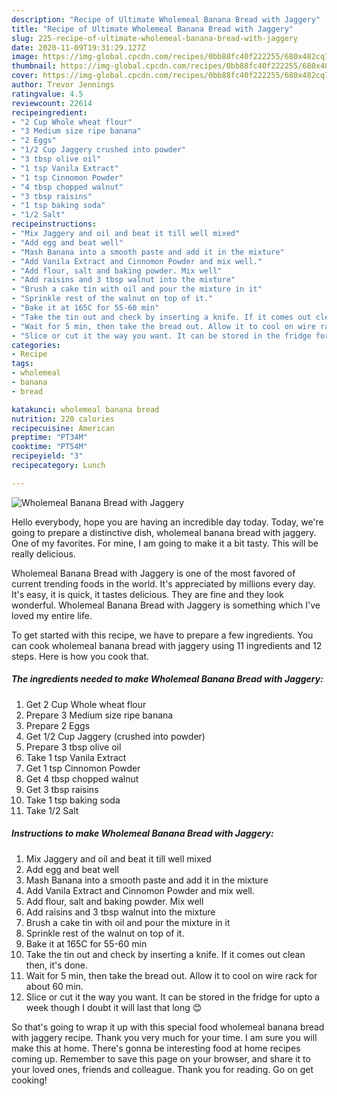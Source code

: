```yaml
---
description: "Recipe of Ultimate Wholemeal Banana Bread with Jaggery"
title: "Recipe of Ultimate Wholemeal Banana Bread with Jaggery"
slug: 225-recipe-of-ultimate-wholemeal-banana-bread-with-jaggery
date: 2020-11-09T19:31:29.127Z
image: https://img-global.cpcdn.com/recipes/0bb88fc40f222255/680x482cq70/wholemeal-banana-bread-with-jaggery-recipe-main-photo.jpg
thumbnail: https://img-global.cpcdn.com/recipes/0bb88fc40f222255/680x482cq70/wholemeal-banana-bread-with-jaggery-recipe-main-photo.jpg
cover: https://img-global.cpcdn.com/recipes/0bb88fc40f222255/680x482cq70/wholemeal-banana-bread-with-jaggery-recipe-main-photo.jpg
author: Trevor Jennings
ratingvalue: 4.5
reviewcount: 22614
recipeingredient:
- "2 Cup Whole wheat flour"
- "3 Medium size ripe banana"
- "2 Eggs"
- "1/2 Cup Jaggery crushed into powder"
- "3 tbsp olive oil"
- "1 tsp Vanila Extract"
- "1 tsp Cinnomon Powder"
- "4 tbsp chopped walnut"
- "3 tbsp raisins"
- "1 tsp baking soda"
- "1/2 Salt"
recipeinstructions:
- "Mix Jaggery and oil and beat it till well mixed"
- "Add egg and beat well"
- "Mash Banana into a smooth paste and add it in the mixture"
- "Add Vanila Extract and Cinnomon Powder and mix well."
- "Add flour, salt and baking powder. Mix well"
- "Add raisins and 3 tbsp walnut into the mixture"
- "Brush a cake tin with oil and pour the mixture in it"
- "Sprinkle rest of the walnut on top of it."
- "Bake it at 165C for 55-60 min"
- "Take the tin out and check by inserting a knife. If it comes out clean then, it&#39;s done."
- "Wait for 5 min, then take the bread out. Allow it to cool on wire rack for about 60 min."
- "Slice or cut it the way you want. It can be stored in the fridge for upto a week though I doubt it will last that long 😊"
categories:
- Recipe
tags:
- wholemeal
- banana
- bread

katakunci: wholemeal banana bread 
nutrition: 220 calories
recipecuisine: American
preptime: "PT34M"
cooktime: "PT54M"
recipeyield: "3"
recipecategory: Lunch

---
```



![Wholemeal Banana Bread with Jaggery](https://img-global.cpcdn.com/recipes/0bb88fc40f222255/680x482cq70/wholemeal-banana-bread-with-jaggery-recipe-main-photo.jpg)

Hello everybody, hope you are having an incredible day today. Today, we're going to prepare a distinctive dish, wholemeal banana bread with jaggery. One of my favorites. For mine, I am going to make it a bit tasty. This will be really delicious.



Wholemeal Banana Bread with Jaggery is one of the most favored of current trending foods in the world. It's appreciated by millions every day. It's easy, it is quick, it tastes delicious. They are fine and they look wonderful. Wholemeal Banana Bread with Jaggery is something which I've loved my entire life.


To get started with this recipe, we have to prepare a few ingredients. You can cook wholemeal banana bread with jaggery using 11 ingredients and 12 steps. Here is how you cook that.

<!--inarticleads1-->

##### The ingredients needed to make Wholemeal Banana Bread with Jaggery:

1. Get 2 Cup Whole wheat flour
1. Prepare 3 Medium size ripe banana
1. Prepare 2 Eggs
1. Get 1/2 Cup Jaggery (crushed into powder)
1. Prepare 3 tbsp olive oil
1. Take 1 tsp Vanila Extract
1. Get 1 tsp Cinnomon Powder
1. Get 4 tbsp chopped walnut
1. Get 3 tbsp raisins
1. Take 1 tsp baking soda
1. Take 1/2 Salt




<!--inarticleads2-->

##### Instructions to make Wholemeal Banana Bread with Jaggery:

1. Mix Jaggery and oil and beat it till well mixed
1. Add egg and beat well
1. Mash Banana into a smooth paste and add it in the mixture
1. Add Vanila Extract and Cinnomon Powder and mix well.
1. Add flour, salt and baking powder. Mix well
1. Add raisins and 3 tbsp walnut into the mixture
1. Brush a cake tin with oil and pour the mixture in it
1. Sprinkle rest of the walnut on top of it.
1. Bake it at 165C for 55-60 min
1. Take the tin out and check by inserting a knife. If it comes out clean then, it&#39;s done.
1. Wait for 5 min, then take the bread out. Allow it to cool on wire rack for about 60 min.
1. Slice or cut it the way you want. It can be stored in the fridge for upto a week though I doubt it will last that long 😊




So that's going to wrap it up with this special food wholemeal banana bread with jaggery recipe. Thank you very much for your time. I am sure you will make this at home. There's gonna be interesting food at home recipes coming up. Remember to save this page on your browser, and share it to your loved ones, friends and colleague. Thank you for reading. Go on get cooking!
